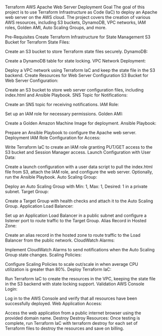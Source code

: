 Terraform AWS Apache Web Server Deployment
Goal
The goal of this project is to use Terraform Infrastructure as Code (IaC) to deploy an Apache web server on the AWS cloud. The project covers the creation of various AWS resources, including S3 buckets, DynamoDB, VPC networks, IAM roles, Golden AMI, Auto Scaling Groups, and more.

Pre-Requisites
Create Terraform Infrastructure for State Management
S3 Bucket for Terraform State Files:

Create an S3 bucket to store Terraform state files securely.
DynamoDB:

Create a DynamoDB table for state locking.
VPC Network Deployment:

Deploy a VPC network using Terraform IaC and keep the state file in the S3 backend.
Create Resources for Web Server Configuration
S3 Bucket for Web Server Configuration:

Create an S3 bucket to store web server configuration files, including index.html and Ansible Playbook.
SNS Topic for Notifications:

Create an SNS topic for receiving notifications.
IAM Role:

Set up an IAM role for necessary permissions.
Golden AMI:

Create a Golden Amazon Machine Image for deployment.
Ansible Playbook:

Prepare an Ansible Playbook to configure the Apache web server.
Deployment
IAM Role Configuration for Access:

Write Terraform IaC to create an IAM role granting PUT/GET access to the S3 bucket and Session Manager access.
Launch Configuration with User Data:

Create a launch configuration with a user data script to pull the index.html file from S3, attach the IAM role, and configure the web server. Optionally, run the Ansible Playbook.
Auto Scaling Group:

Deploy an Auto Scaling Group with Min: 1, Max: 1, Desired: 1 in a private subnet.
Target Group:

Create a Target Group with health checks and attach it to the Auto Scaling Group.
Application Load Balancer:

Set up an Application Load Balancer in a public subnet and configure a listener port to route traffic to the Target Group.
Alias Record in Hosted Zone:

Create an alias record in the hosted zone to route traffic to the Load Balancer from the public network.
CloudWatch Alarms:

Implement CloudWatch Alarms to send notifications when the Auto Scaling Group state changes.
Scaling Policies:

Configure Scaling Policies to scale out/scale in when average CPU utilization is greater than 80%.
Deploy Terraform IaC:

Run Terraform IaC to create the resources in the VPC, keeping the state file in the S3 backend with state locking support.
Validation
AWS Console Login:

Log in to the AWS Console and verify that all resources have been successfully deployed.
Web Application Access:

Access the web application from a public internet browser using the provided domain name.
Destroy
Destroy Resources:
Once testing is complete, run Terraform IaC with terraform destroy for each set of Terraform files to destroy the resources and save on billing.





